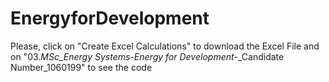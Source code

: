 # EnergyforDevelopment

Please, click on "Create Excel Calculations" to download the Excel File and on "03._MSc_Energy Systems_-_Energy for Development_-_Candidate Number_1060199" to see the code

